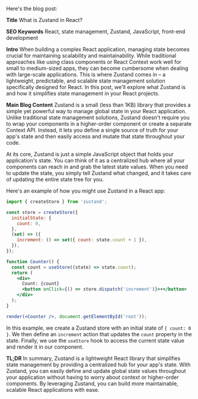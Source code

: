 Here's the blog post:

**Title**
What is Zustand in React?

**SEO Keywords**
React, state management, Zustand, JavaScript, front-end development

**Intro**
When building a complex React application, managing state becomes crucial for maintaining scalability and maintainability. While traditional approaches like using class components or React Context work well for small to medium-sized apps, they can become cumbersome when dealing with large-scale applications. This is where Zustand comes in – a lightweight, predictable, and scalable state management solution specifically designed for React. In this post, we'll explore what Zustand is and how it simplifies state management in your React projects.

**Main Blog Content**
Zustand is a small (less than 1KB) library that provides a simple yet powerful way to manage global state in your React application. Unlike traditional state management solutions, Zustand doesn't require you to wrap your components in a higher-order component or create a separate Context API. Instead, it lets you define a single source of truth for your app's state and then easily access and mutate that state throughout your code.

At its core, Zustand is just a simple JavaScript object that holds your application's state. You can think of it as a centralized hub where all your components can reach in and grab the latest state values. When you need to update the state, you simply tell Zustand what changed, and it takes care of updating the entire state tree for you.

Here's an example of how you might use Zustand in a React app:
```jsx
import { createStore } from 'zustand';

const store = createStore({
  initialState: {
    count: 0,
  },
  (set) => ({
    increment: () => set({ count: state.count + 1 }),
  }),
});

function Counter() {
  const count = useStore((state) => state.count);
  return (
    <div>
      Count: {count}
      <button onClick={() => store.dispatch('increment')}>+</button>
    </div>
  );
}

render(<Counter />, document.getElementById('root'));
```
In this example, we create a Zustand store with an initial state of `{ count: 0 }`. We then define an `increment` action that updates the `count` property in the state. Finally, we use the `useStore` hook to access the current state value and render it in our component.

**TL;DR**
In summary, Zustand is a lightweight React library that simplifies state management by providing a centralized hub for your app's state. With Zustand, you can easily define and update global state values throughout your application without having to worry about context or higher-order components. By leveraging Zustand, you can build more maintainable, scalable React applications with ease.